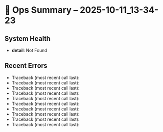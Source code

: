 # 🧠 Ops Summary – 2025-10-11_13-34-23

## System Health
- **detail**: Not Found

## Recent Errors
- Traceback (most recent call last):
- Traceback (most recent call last):
- Traceback (most recent call last):
- Traceback (most recent call last):
- Traceback (most recent call last):
- Traceback (most recent call last):
- Traceback (most recent call last):
- Traceback (most recent call last):
- Traceback (most recent call last):
- Traceback (most recent call last):
